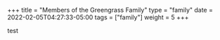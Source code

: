 +++
title = "Members of the Greengrass Family"
type = "family"
date = 2022-02-05T04:27:33-05:00
tags = ["family"]
weight = 5
+++

test
